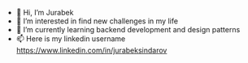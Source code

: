 - 👋 Hi, I’m Jurabek
- 👀 I’m interested in find new challenges in my life
- 🌱 I’m currently learning backend development and design patterns
- 📫 Here is my linkedin username https://www.linkedin.com/in/jurabeksindarov

<!---
jurabek004/jurabek004 is a ✨ special ✨ repository because its `README.md` (this file) appears on your GitHub profile.
You can click the Preview link to take a look at your changes.
--->
